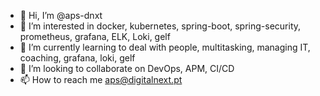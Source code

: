 - 👋 Hi, I’m @aps-dnxt
- 👀 I’m interested in docker, kubernetes, spring-boot, spring-security, prometheus, grafana, ELK, Loki, gelf
- 🌱 I’m currently learning to deal with people, multitasking, managing IT, coaching, grafana, loki, gelf
- 💞️ I’m looking to collaborate on DevOps, APM, CI/CD 
- 📫 How to reach me aps@digitalnext.pt

<!---
aps-dnxt/aps-dnxt is a ✨ special ✨ repository because its `README.md` (this file) appears on your GitHub profile.
You can click the Preview link to take a look at your changes.
--->
